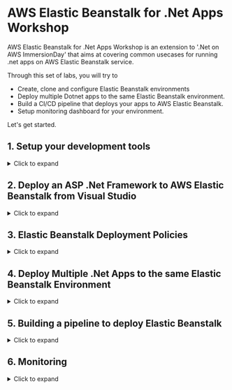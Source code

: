 # AWS Elastic Beanstalk for .Net Apps Workshop
AWS Elastic Beanstalk for .Net Apps Workshop is an extension to '.Net on AWS ImmersionDay' that aims at covering common usecases for running .net apps on AWS Elastic Beanstalk service.

Through this set of labs, you will try to
- Create, clone and configure Elastic Beanstalk environments
- Deploy multiple Dotnet apps to the same Elastic Beanstalk environment.
- Build a CI/CD pipeline that deploys your apps to AWS Elastic Beanstalk.
- Setup monitoring dashboard for your environment.

Let's get started.

## 1. Setup your development tools
<details>
<summary>Click to expand</summary>
<br/>   

   Go to [Lab Login](https://dashboard.eventengine.run/login) and enter in the code given to you to get started with your account for the labs.

> Note: If you already have an AWS account, open the above link in incognito/private mode so that you don’t accidently make changes to your AWS account.


You can run these labs using tools on you local machine or by running them on an EC2 instance.

### Use an EC2 Instance
<details>
<summary>Click to expand</summary>
   
  [Click here](https://console.aws.amazon.com/cloudformation/home#/stacks/new?region=ap-southeast-2&stackName=WIN314Stack&templateURL=https://immersiondaypublicdatabucket.s3.amazonaws.com/Main-Dev-Env-EC2-CFN-2020-07-23-Immersion-Day.yml) to deploy the Dev Box to your account.

1. Review to ensure the template has a source of Amazon S3 URL and the URL is set as input and click Next

2. On the **Specify stack details** page, change the following parameters
  
  |Parameter|New Value|
  | ----------- | ----------- |
  |UseDefaultVPC|true|
  |LabGuideUrl|https://github.com/mabroukm/ElasticBeanstalkWorkshop|
  |BootstrapCDK||
  |SampleAppGitRepoUrl|https://github.com/mabroukm/ElasticBeanstalkWorkshop.git|
  |SampleAppSolutionDir|./source/repos|
  |SampleAppCodeCommitRepoName|ElasticBeanstalkWorkshop|
  |LinuxDockerInstanceSize||
  |RipEcrRepoName||
  
  Review the other parameters then Click Next

3. On the “Configure stack options” page, take the defaults and click Next

4. Finally, on the Review screen, scroll to the bottom of the page and you will see a “Capabilities” box. Check the checkbox next to all of the acknowledgements and click Create Stack

5. This brings you to the CloudFormation console page

  a. Check the box next to your Stack Name to see its details.

  b. If your Stack Name is not displayed, click the refresh button (circular arrow) in the top right until it appears.

  c. If the details are not displayed, click the refresh button until details appear.

Choose the Events tab for your selected workload to see the activity log from the creation of your CloudFormation stack. Wait for it to say **CREATE_COMPLETE**

   ![AWS CloudFormation Console](/images/setup_01.png)
   
   
Now let’s RDP into your dev machine.

1. Start by navigating to the EC2 Dashboard and click on Instances (running).
![EC2 Console](/images/setup_02.png)
2. Select the server with name “Workshop - .NET development on AWS”, and click Connect on the top menu bar.
![EC2 Console - Instance details](/images/setup_03.png)
3. On the “Connect to Instance” page, select RDP Client and click Download remote desktop file. You do not need to click Get Password. The password will be provided to you in a later step.
   
4. Launch the RDP session by opening the downloaded file.

5. When you are prompted for credentials first click on More choices, then click on Use a different account and then enter the following credentials:
   ```
   username:  .\Administrator  
   password:  ImmersionDayW0rkshop+TheStrong1
   ```
  ![RDP Client](/images/setup_04.png)
> Note: you do not need to install the AWS Toolkit, it is installed already on this development instance.
</details>

### Run on your local machine
<details>
<summary>Click to expand</summary>
   
   Make sure that you have instealled the tools in the below list before you move to the next step
   |Tool|Version|
   | ----------- | ----------- |
   |Visual Studio|2019 Community or Enterprise|
   |AWS Toolkit for Visual Studio 2017 and 2019|1.21.2.0|
   |Git|2.30.x|

</details>
   
 Now let's create a user to use from Visual Studio
 ### Setting up IAM user
 <details>
<summary>Click to expand</summary>
 1. Now, you will want to create a new IAM User so that you can access your AWS resources through programmatic access. In the AWS console, under Services select IAM.

2. On the left hand side of the screen, click Users

3. Click Add user. Give the user a username like VSDev, and check the checkbox for Programmatic access under Access type
    ![IAM Console - Add User](/images/setup_05.png)
4. Click Next: Permissions

5. Select “Attach existing policies directly” at the top of the screen, then select AdministratorAccess under the list of policies
    ![IAM Console - Add User - Attach existing policies directly](/images/setup_06.png)
6.Click Next: Tags, then click Next:Review
    
7. Click Create user. This will send you to a screen that shows you both the Access Key and Secret Access key that you just created that is linked to the new user. It also provides you the option to download the credentials.
    
8. Click Download .csv Save the file somewhere you can find as we will use this file to import the access keys in a later step.
   ![IAM Console - Download Credentials](/images/setup_07.png) 
    
 </details>    
   
### AWS Toolkit for Visual Studio profile setup
<details>
   <summary>Click to expand</summary>
   
   In this section, we will be adding account credentials to your toolkit to allow you to interact with AWS services from within Visual Studio.
1. Start Visual Studio. If this is the first time launching Visual Studio after installing the AWS toolkit and no other credential profiles exist on your system it will display the AWS Getting Started view inviting you to add credentials.
   ![Getting Started with AWS Toolkit for Visual Studio](/images/setup_08.png)
> Note: If the AWS Getting Started view does not display (for whatever reason) you can still add a new credential profile using the AWS Explorer window, as follows
   
    a. Open the AWS Explorer window by selecting View > AWS Explorer from the main menu.
   
    b. Click the New account profile button to the right of the Profile field (the first button in the set of three).
   
    c. The New Account Profile dialog is displayed, as shown
   
<img src="/images/setup_09.png"></img>
   
    d. You can now resume with the instructions below which apply to either window.

2. Enter a name for the credential profile. This can be the same name as the IAM user you created or you can use default, as suggested in the dialog. If you use the name default the tools will locate and use it automatically if no other credential profile is specified.
   
> Note: if you elect to use a custom name you will need to specify the profile name when using the dotnet CLI extensions in later modules using the –profile option. All instructions and screenshots in this guide assume you have named your credential profile default.
 
3. Use the csv credentials file that was downloaded in the pre-requisites “Create Visual Studio Environment” steps.

4. Click the Import from csv file button, navigate to the csv file you downloaded in the previous step and select it before clicking OK to close the dialog.

5. The access and secret access keys for the user will be loaded into the view.

6. You may leave the Account Number blank if you wish. For all standard public AWS accounts leave the Account Type field at Standard AWS Account. If you are using an AWS GovCloud account, or are in the AWS China region, select the correct account type in the field.

7. Click Save and close button (OK in the New Account Profile window) to close the view. Your new credential profile will be preselected in the AWS Explorer window ready for use.

</details>   
   
   Now let's start building.
</details>

## 2. Deploy an ASP .Net Framework to AWS Elastic Beanstalk from Visual Studio
<details>
<summary>Click to expand</summary>

1. If you use the AWS EC2 Instance dev box, you should be able to have the below solution in C:\Users\Administrator\source\repos folder. If you cannot find it for any reason or you are using your own machine to run the lab you can pull the solution from this repo https://github.com/mabroukm/ElasticBeanstalkWorkshop.git

   ![VS - Solution Explorer](/images/eb-from-vs-01.png) 

2. From **Solution Explorer** view right click on DotnetFrameworkASPWebApp project and select Publish to AWS Elastic Beanstalk...

3. **Create a new application environment** option will be automatically selected 

   ![VS - Solution Explorer](/images/eb-from-vs-02.png) 
   
4. On the **Application Environment** window, enter or select from the drop down list Application and Environment names. You add your name initials to get an available URL value. Click Next

   ![VS - Solution Explorer](/images/eb-from-vs-03.png)
   
5. Review and accept default values on this screen. Before you click next, take your time to understand what are all these values for.
**Key pair** is important if you would like to access the EC2 instances that Elastic Beanstalk will create on your behalf.

   ![VS - Solution Explorer](/images/eb-from-vs-04.png)
   
   
6. Review and accept the default values here too. Do you know what is X-Ray? It is an AWS tool that helps developers to analyse and debug production applications.

   ![VS - Solution Explorer](/images/eb-from-vs-05.png)

   
7. Review all settings then click Deploy.

   ![VS - Solution Explorer](/images/eb-from-vs-06.png)

   
8. Now go to AWS Elastic Beanstalk console [here](https://ap-southeast-2.console.aws.amazon.com/elasticbeanstalk/home?region=ap-southeast-2#/environments). Click on the URL to open your app.

   ![VS - Solution Explorer](/images/eb-from-vs-07.png)
   
</details>

## 3. Elastic Beanstalk Deployment Policies
<details>
<summary>Click to expand</summary>
   
1. Get back to Visual Studio and browse to **_Home.cshtml** page under **Views** folder and change line 9 to 
   ```
           <h2>Elastic Beanstalk Workshop V2</h2>
   ```
   
2. Build the project and redeploy the project again. While redeploying go to your app URL and refresh it. Did you notice that your app is down for few minutes? That could be acceptable for some apps. You may also consider deploying outside operation hours. But what if your business cannot tolerate that downtime?
   
3. Go back to AWS Elastic Beanstalk console [here](https://ap-southeast-2.console.aws.amazon.com/elasticbeanstalk/home?region=ap-southeast-2#/environments), from **Configuration** page on the left hand side of the page, select **Edit** button in **Rolling updates and deployments** section

   ![VS - Solution Explorer](/images/eb-from-vs-09.png)   

4. Update the Deployment Policy to **Immutable** then go back Visual Studio and redeploy. Watch the application URL. What did you notice this time? There was almost no noticable downtime. That is because Elastic Beanstalk create a new scaling group and put it into service then removes the old scaling group.
   
   ![VS - Solution Explorer](/images/eb-from-vs-10.png) 

   There are two other Deployment Policies that are not in the droplist items; they are **Rolling** and **Rolling with additional batch**. They are hidden because your environment type is **Single Instance** and **Load Balanaced**. Ask the lab operator why they only work with Loadbalanced environments.
   
</details>

## 4. Deploy Multiple .Net Apps to the same Elastic Beanstalk Environment
<details>
<summary>Click to expand</summary>
   
   AWS Toolkit for Visual Studio doesn't support deploying multiple apps to Elastic Beanstalk, the apps need to be packaged manually. The way that works is that we will publish both projects to file system then archive them together with a manifest file that describes how those apps will be deployed to IIS. Let's that package that together.
   
1. Right click on **DotnetFrameworkASPWebApp** project from **Solution Explorer** and choose **Publish**. On **Publish** window, select Target **Web Server(IIS)**. Click Next
   
   ![VS - Solution Explorer](/images/eb-manual-01.png)

2. For Specific taget, select **Web Deploy Package**
   
   ![VS - Solution Explorer](/images/eb-manual-02.png)
   
3. For IIS Connection, specify Package location to a folder on your desktop. Set **Site name** to **DotnetFrameworkASPWebApp**. Click Finish
   
   ![VS - Solution Explorer](/images/eb-manual-03.png)
   
4. Repeat the above steps for **DotnetWebAPI** to publish it to the same folder.
   
5. Now copy **aws-windows-deployment-manifest.json** file from the solution directory to the package folder. You can also find the file [here](https://raw.githubusercontent.com/mabroukm/ElasticBeanstalkWorkshop/master/aws-windows-deployment-manifest.json). Take a moment to read the file and understand the structure. Please ask the solutions architect if you have any questions.
   
6. From inside the package folder, select all files and compress. The result file is deployable to Elastic Beanstalk.

7. Go to AWS Elastic Beanstalk console [here](https://ap-southeast-2.console.aws.amazon.com/elasticbeanstalk/home?region=ap-southeast-2#/environments) and select your environment then select **Upload and deploy** button from your environment home page.
   
   ![VS - Solution Explorer](/images/eb-manual-04.png)
   
8. Choose the package file and deploy it. Wait until the deployment is complete then append **/website** and **/webapi** to your app URL to access both apps.
   
</details>

## 5. Building a pipeline to deploy Elastic Beanstalk
<details>
<summary>Click to expand</summary>
   </br>
   
   1. Go to [CodeCommit Console](https://console.aws.amazon.com/codesuite/codecommit/repositories?region=us-east-1) and make sure your set the region to **us-east-1** as shown in the below screenshot.
   
      ![CodeCommit Console](/images/eb-pipeline-01.png)
   
   2. Create a repository and copy its URL
   
      ![Copy Repo URL](/images/eb-pipeline-02.png)
   
   3. Open *Git Bash* Console on your dev machine and change directory to the solution then switch to the new repo
   
      ```
         cd C:\source\repos\ElasticBeanstalkWorkshop
         git remote rm origin
         git remote add origin <Paste your new repo URL here>
         git push --set-upstream origin master
      ```
   
   4. Create a [new S3 Bucket](https://s3.console.aws.amazon.com/s3/bucket/create?region=us-east-1) to store the build artifacts. Enter a unique bucket name. 
      > Hint: You can append your initials to the workshop name or your account number to make it unique.
   
   5. Create a [new build project](https://console.aws.amazon.com/codesuite/codebuild/project/new?region=us-east-1). Enter the below details on the **Create build project** page.
      |Parameter|Value|
      | ----------- | ----------- |
      |Project configuration - Project name|EBWorkshopBuildProject|
      |Source - Source provider|AWS Code Commit|
      |Source- Repository|<Select the repository you have just created>|
      |Source - Branch|master|
      |Environment - Environment image|Custom image|
      |Environment - Environment type|Windows 2019|
      |Environment - Image registry|Other registry|
      |Environment - External registry URL|mcr.microsoft.com/dotnet/framework/sdk:4.8|
      |Buildspec - Build specifications|use a buildspec file|
      |Artifacts - Type|S3|
      |Artifacts - Bucket name|<enter the bucket you have just created>|
      |Artifacts - Artifacts packaging|Zip|
   
      CodeBuild uses **buildspec.yml** file from your repo to build the two project. Browse to that file on your file system or open it in the browser [here](https://raw.githubusercontent.com/mabroukm/ElasticBeanstalkWorkshop/master/buildspec.yml) and read it. The file has 2 phases; Install and Build. In Install phase we install Dotnet 5.0 SDK to be able to build and package the Dotnet project. The image has Dotnet Framework SDK version 4.8 already installed and we use it to build and package the Dotnet Framework project. Then we pack the 2 packages together with Elastic Beanstalk manifest file in the same way we did in the previous section.
      
   6. Create a [new pipeline](https://console.aws.amazon.com/codesuite/codepipeline/pipeline/new?region=us-east-1). Enter **EBWorkshopPipeline** in the Pipeline name field and click next.
      ![Create a new Pipeline](/images/eb-pipeline-03.png)
   
   7. On the **Add source stage** page select your CodeCommit repo.
      ![Create a new Pipeline](/images/eb-pipeline-04.png)
   
   8. On the **Add build stage** page select your CodeBuild project and accept the other default values.
   
   9. On the **Add deploy stage** page set the **Deploy provider** to **Elastic Beanstalk** and Set the **Region** field to **Sydney**. Your application name will appear in the **Application Name** field; select it and select the environment we just deployed to in the previous sections.
      
      ![Add a deploy stage](/images/eb-pipeline-05.png)   
   
   10. Go to Visual Studio and browse to **_Home.cshtml** page under **Views** folder and change line 9 to 
      ```
              <h2>Elastic Beanstalk Workshop V3</h2>
      ```
      Then commit your change and push the commit. Then go back to [CodePipeline Console](https://console.aws.amazon.com/codesuite/codepipeline/pipelines?region=us-east-1). Choose your pipeline and wait until the pipeline execution finishes as in the below image. Now you can test your application to make sure the changes were deloyed to Elastic Beanstalk.
      ![Pipeline Progress](/images/eb-pipeline-06.png)
   
</details>

## 6. Monitoring
<details>
<summary>Click to expand</summary>
   </br>
   
   1. AWS Elastic Beanstalk Console comes with a dashboad that display main monitoring metrics and allows you set an alarm when one of those metrics changes or reaches a threshold for a steady period of time. Open AWS Elastic Beanstalk [Console](https://ap-southeast-2.console.aws.amazon.com/elasticbeanstalk/home?region=ap-southeast-2#/environments) then choose your environment then select Monitoring from the lefthand side menu.
   
      ![Monitoring](/images/monitoring-01.png)
   
   2. Click on **Health** link on the lefthand side menu and inspect it.
   
      ![Monitoring](/images/monitoring-02.png)
   
   3. What if you would like to get a notification email when there are more than a specific number of HTTP-500 responses in a minute. Click on **Configuration** link from the lefthand side menu and click **Edit** on the **Monitoring** section. Then add **ApplicationRequests4xx**, **ApplicationRequests5xx** and **ApplicationRequestsTotal** in both **Cloudwatch Custom Metrics - Instance** and **Cloudwatch Custom Metrics - Environment**
   
      ![Monitoring](/images/monitoring-03.png)
   
   4. Go back to your environment home page and open your app URL and append **/testaspwebsite/Account/Register** to it. Fill in the data then click register. The app should respond with an exception and Http 500 status code.
   
   5. Go to CloudWatch [Console - Metrics page](https://console.aws.amazon.com/cloudwatch/home?region=us-east-1#metricsV2) and select **Elastic Beanstalk**
   
      ![Monitoring](/images/monitoring-04.png)
   
      You should be able to see spikes in the metric chart. Now let's create an alarm to receive an email notification when another spike happens.
   
   6. Go to CloudWatch [Console - Alarms page](https://console.aws.amazon.com/cloudwatch/home?region=us-east-1#alarmsV2) and click **Create Alarm**
      
         ![Monitoring](/images/monitoring-05.png)
   
         Click Next
   
   7. Click **Select metric**
         
         ![Monitoring](/images/monitoring-06.png)
   
   8. Select **Elastic Beanstalk**
   
         ![Monitoring](/images/monitoring-07.png)
   
   9. Select **Environment metrics**
   
        ![Monitoring](/images/monitoring-08.png)
   
   10. Select **ApplicationRequests5xx**
   
        ![Monitoring](/images/monitoring-09.png)
   
   11. Configure the alarm condition
   
         ![Monitoring](/images/monitoring-10.png)
   
   12. On the notification page, create a new SNS topic and enter your email
   
         ![Monitoring](/images/monitoring-11.png)
   
</details>
